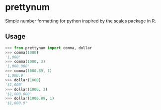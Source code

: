 # prettynum

Simple number formatting for python inspired by the [scales](https://scales.r-lib.org/index.html) package in R.

## Usage

```python
>>> from prettynum import comma, dollar
>>> comma(1000)
'1,000'
>>> comma(1000, 3)
'1,000.000'
>>> comma(1000.89, 1)
'1,000.9'
>>> dollar(1000)
'$1,000'
>>> dollar(1000, 3)
'$1,000.000'
>>> dollar(1000.89, 1)
'$1,000.9'
```
